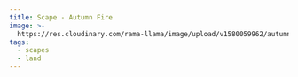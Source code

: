 ```yaml
---
title: Scape - Autumn Fire
image: >-
  https://res.cloudinary.com/rama-llama/image/upload/v1580059962/autumn_fire_fxulit.jpg
tags:
  - scapes
  - land
---
```


